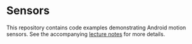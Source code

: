 # Sensors

This repository contains code examples demonstrating Android motion sensors. See the accompanying [lecture notes](https://info448.github.io/sensors.html) for more details.